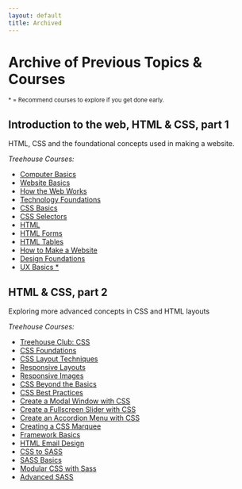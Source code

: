 ```yaml
---
layout: default
title: Archived
---
```


# Archive of Previous Topics &amp; Courses

<small class='light'>* = Recommend courses to explore if you get done early.</small>

## Introduction to the web, HTML & CSS, part 1

HTML, CSS and the foundational concepts used in making a website.

*Treehouse Courses:*

- [Computer Basics](http://teamtreehouse.com/library/computer-basics)
- [Website Basics](http://teamtreehouse.com/library/website-basics)
- [How the Web Works](http://teamtreehouse.com/library/how-the-web-works)
- [Technology Foundations](http://teamtreehouse.com/library/technology-foundations)
- [CSS Basics](http://teamtreehouse.com/library/css-basics)
- [CSS Selectors](http://teamtreehouse.com/library/css-selectors)
- [HTML](http://teamtreehouse.com/library/html)
- [HTML Forms](http://teamtreehouse.com/library/html-forms)
- [HTML Tables](http://teamtreehouse.com/library/html-tables)
- [How to Make a Website](http://teamtreehouse.com/library/how-to-make-a-website)
- [Design Foundations](http://teamtreehouse.com/library/design-foundations)
- [UX Basics *](http://teamtreehouse.com/library/ux-basics)

## HTML & CSS, part 2

Exploring more advanced concepts in CSS and HTML layouts

*Treehouse Courses:*

- [Treehouse Club: CSS](http://teamtreehouse.com/library/treehouse-club-css)
- [CSS Foundations](http://teamtreehouse.com/library/css-foundations)
- [CSS Layout Techniques](http://teamtreehouse.com/library/css-layout-techniques)
- [Responsive Layouts](http://teamtreehouse.com/library/responsive-layouts)
- [Responsive Images](http://teamtreehouse.com/library/responsive-images)
- [CSS Beyond the Basics](http://teamtreehouse.com/library/css-beyond-the-basics)
- [CSS Best Practices](http://teamtreehouse.com/library/css-best-practices)
- [Create a Modal Window with CSS](https://teamtreehouse.com/library/create-a-modal-window-with-css-2)
- [Create a Fullscreen Slider with CSS](https://teamtreehouse.com/library/create-a-fullscreen-slider-with-css-2)
- [Create an Accordion Menu with CSS](https://teamtreehouse.com/library/create-an-accordion-menu-with-css-2)
- [Creating a CSS Marquee](https://teamtreehouse.com/library/creating-a-css-marquee)
- [Framework Basics](http://teamtreehouse.com/library/framework-basics)
- [HTML Email Design](http://teamtreehouse.com/library/html-email-design)
- [CSS to SASS](http://teamtreehouse.com/library/css-to-sass)
- [SASS Basics](http://teamtreehouse.com/library/sass-basics)
- [Modular CSS with Sass](http://teamtreehouse.com/library/modular-css-with-sass)
- [Advanced SASS](http://teamtreehouse.com/library/advanced-sass)

